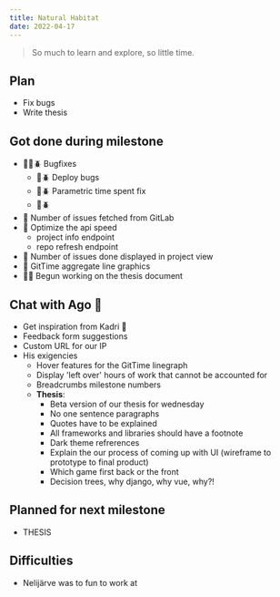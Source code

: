 ```yaml
---
title: Natural Habitat
date: 2022-04-17
---
```

> So much to learn and explore, so little time.


## Plan
- Fix bugs
- Write thesis

## Got done during milestone
- 🐞🐝🪲 Bugfixes
  - 🐞🪲 Deploy bugs
  - 🐞🪲 Parametric time spent fix
  - 🐝🪲 
- 🐞 Number of issues fetched from GitLab
- 🐞 Optimize the api speed 
  - project info endpoint
  - repo refresh endpoint
- 🐝 Number of issues done displayed in project view
- 🐝 GitTime aggregate line graphics
- 🐞🐝 Begun working on the thesis document



## Chat with Ago 🐢
- Get inspiration from Kadri 🤮
- Feedback form suggestions
- Custom URL for our IP 
- His exigencies
  - Hover features for the GitTime linegraph
  - Display 'left over' hours of work that cannot be accounted for
  - Breadcrumbs milestone numbers
  - **Thesis**:
    - Beta version of our thesis for wednesday
    - No one sentence paragraphs
    - Quotes have to be explained
    - All frameworks and libraries should have a footnote
    - Dark theme refrerences
    - Explain the our process of coming up with UI (wireframe to prototype to final product)
    - Which game first back or the front
    - Decision trees, why django, why vue, why?!


## Planned for next milestone
- THESIS


## Difficulties
- Nelijärve was to fun to work at 
